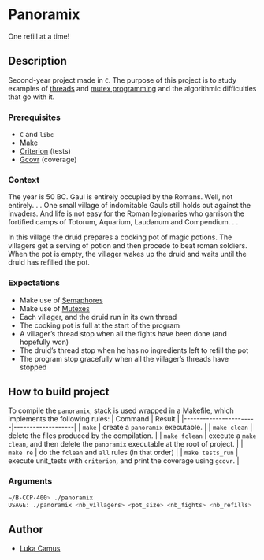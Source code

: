 # Panoramix

One refill at a time!

## Description

Second-year project made in `C`. The purpose of this project is to study examples of [threads](https://www.geeksforgeeks.org/multithreading-in-c/)
and [mutex programming](https://www.geeksforgeeks.org/mutex-lock-for-linux-thread-synchronization/) and the algorithmic difficulties that go with it.

### Prerequisites
* `C` and `libc`
* [Make](https://www.gnu.org/software/make/)
* [Criterion](https://github.com/Snaipe/Criterion) (tests)
* [Gcovr](https://gcovr.com/en/stable/) (coverage)

### Context
The year is 50 BC. Gaul is entirely occupied by the Romans. Well, not entirely. . . One small village of indomitable
Gauls still holds out against the invaders. And life is not easy for the Roman legionaries who
garrison the fortified camps of Totorum, Aquarium, Laudanum and Compendium. . .


In this village the druid prepares a cooking pot of magic potions. The villagers get a serving of potion and
then procede to beat roman soldiers. When the pot is empty, the villager wakes up the druid and waits until
the druid has refilled the pot.

### Expectations
* Make use of [Semaphores](https://www.geeksforgeeks.org/use-posix-semaphores-c/)
* Make use of [Mutexes](https://www.geeksforgeeks.org/mutex-lock-for-linux-thread-synchronization/)
* Each villager, and the druid run in its own thread
* The cooking pot is full at the start of the program
* A villager’s thread stop when all the fights have been done (and hopefully won)
* The druid’s thread stop when he has no ingredients left to refill the pot
* The program stop gracefully when all the villager’s threads have stopped

## How to build project
To compile the `panoramix`, stack is used wrapped in a Makefile, which implements the following rules:
|   Command             |   Result          |
|-----------------------|-------------------|
|   `make`              | create a `panoramix` executable. |
|   `make clean`        | delete the files produced by the compilation. |
|   `make fclean`       | execute a `make clean`, and then delete the `panoramix` executable at the root of project. |
|   `make re`           | do the `fclean` and `all` rules (in that order) |
|   `make tests_run`    | execute unit_tests with `criterion`, and print the coverage using `gcovr`. |

### Arguments
```sh
∼/B-CCP-400> ./panoramix
USAGE: ./panoramix <nb_villagers> <pot_size> <nb_fights> <nb_refills>
```

## Author
* [Luka Camus](https://github.com/Lukacms)
